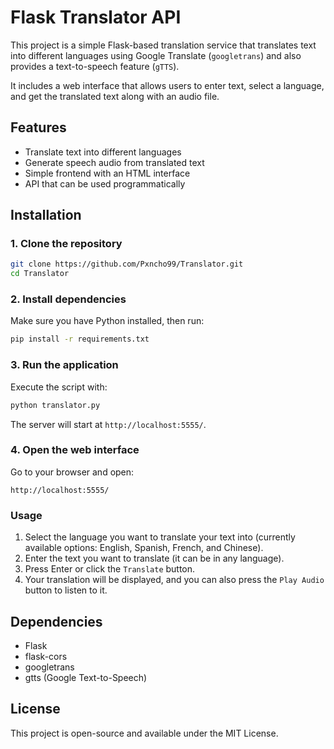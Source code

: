 # Flask Translator API

This project is a simple Flask-based translation service that translates text into different languages using Google Translate (`googletrans`) and also provides a text-to-speech feature (`gTTS`).

It includes a web interface that allows users to enter text, select a language, and get the translated text along with an audio file.

## Features

- Translate text into different languages
- Generate speech audio from translated text
- Simple frontend with an HTML interface
- API that can be used programmatically

## Installation

### 1. Clone the repository

```sh
git clone https://github.com/Pxncho99/Translator.git
cd Translator
```

### 2. Install dependencies

Make sure you have Python installed, then run:

```sh
pip install -r requirements.txt
```

### 3. Run the application

Execute the script with:

```sh
python translator.py
```

The server will start at `http://localhost:5555/`.

### 4. Open the web interface

Go to your browser and open:

```
http://localhost:5555/
```

### Usage

  1. Select the language you want to translate your text into (currently available options: English, Spanish, French, and Chinese).
  2. Enter the text you want to translate (it can be in any language).
  3. Press Enter or click the `Translate` button.
  4. Your translation will be displayed, and you can also press the `Play Audio` button to listen to it.

## Dependencies

- Flask
- flask-cors
- googletrans
- gtts (Google Text-to-Speech)

## License

This project is open-source and available under the MIT License.

